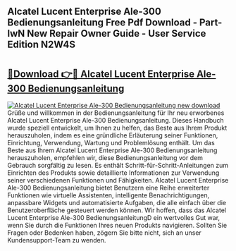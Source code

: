 ## Alcatel Lucent Enterprise Ale-300 Bedienungsanleitung Free Pdf Download - Part-lwN New Repair Owner Guide - User Service Edition N2W4S

# <h2><a href="http://df5ord3.blite.top/?on=Alcatel+Lucent+Enterprise+Ale-300+Bedienungsanleitung">🔗Download 👉🔴 Alcatel Lucent Enterprise Ale-300 Bedienungsanleitung</a></h2>

[![Alcatel Lucent Enterprise Ale-300 Bedienungsanleitung new download](https://i.imgur.com/lujVjoI.png)](http://df5ord3.blite.top/?on=Alcatel+Lucent+Enterprise+Ale-300+Bedienungsanleitung)
Grüße und willkommen in der Bedienungsanleitung für Ihr neu erworbenes Alcatel Lucent Enterprise Ale-300 Bedienungsanleitung. Dieses Handbuch wurde speziell entwickelt, um Ihnen zu helfen, das Beste aus Ihrem Produkt herauszuholen, indem es eine gründliche Erläuterung seiner Funktionen, Einrichtung, Verwendung, Wartung und Problemlösung enthält. Um das Beste aus Ihrem Alcatel Lucent Enterprise Ale-300 Bedienungsanleitung herauszuholen, empfehlen wir, diese Bedienungsanleitung vor dem Gebrauch sorgfältig zu lesen. Es enthält Schritt-für-Schritt-Anleitungen zum Einrichten des Produkts sowie detaillierte Informationen zur Verwendung seiner verschiedenen Funktionen und Fähigkeiten. Alcatel Lucent Enterprise Ale-300 Bedienungsanleitung bietet Benutzern eine Reihe erweiterter Funktionen wie virtuelle Assistenten, intelligente Benachrichtigungen, anpassbare Widgets und automatisierte Aufgaben, die alle einfach über die Benutzeroberfläche gesteuert werden können. Wir hoffen, dass das Alcatel Lucent Enterprise Ale-300 BedienungsanleitungD ein wertvolles Gut war, wenn Sie durch die Funktionen Ihres neuen Produkts navigieren. Sollten Sie Fragen oder Bedenken haben, zögern Sie bitte nicht, sich an unser Kundensupport-Team zu wenden.
